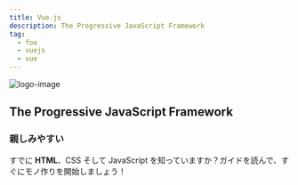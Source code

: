 ```yaml
---
title: Vue.js
description: The Progressive JavaScript Framework
tag:
  - foo
  - vuejs
  - vue
---
```


![logo-image](https://jp.vuejs.org/images/logo.png)
## The Progressive JavaScript Framework

### 親しみやすい
すでに **HTML**、CSS そして JavaScript を知っていますか？ガイドを読んで、すぐにモノ作りを開始しましょう！
